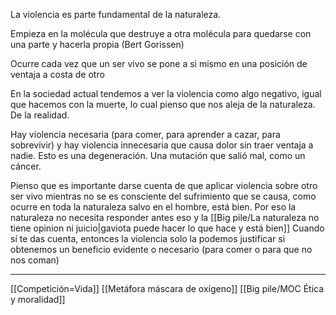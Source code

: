 La violencia es parte fundamental de la naturaleza. 

Empieza en la molécula que destruye a otra molécula para quedarse con una parte y hacerla propia (Bert Gorissen)

Ocurre cada vez que un ser vivo se pone a si mismo en una posición de ventaja a costa de otro

En la sociedad actual tendemos a ver la violencia como algo negativo, igual que hacemos con la muerte, lo cual pienso que nos aleja de la naturaleza. De la realidad. 

Hay violencia necesaria (para comer, para aprender a cazar, para sobrevivir) y hay violencia innecesaria que causa dolor sin traer ventaja a nadie. Esto es una degeneración. Una mutación que salió mal, como un cáncer.

Pienso que es importante darse cuenta de que aplicar violencia sobre otro ser vivo mientras no se es consciente del sufrimiento que se causa, como ocurre en toda la naturaleza salvo en el hombre, está bien. Por eso la naturaleza no necesita responder antes eso y la [[Big pile/La naturaleza no tiene opinion ni juicio|gaviota puede hacer lo que hace y está bien]]
Cuando sí te das cuenta, entonces la violencia solo la podemos justificar si obtenemos un beneficio evidente o necesario (para comer o para que no nos coman)

---
[[Competición=Vida]]
[[Metáfora máscara de oxígeno]]
[[Big pile/MOC Ética y moralidad]] 
